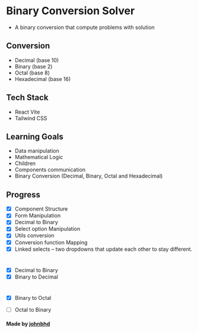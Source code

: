 # Binary Conversion Solver
- A binary conversion that compute problems with solution

## Conversion
- Decimal (base 10)
- Binary (base 2)
- Octal (base 8)
- Hexadecimal (base 16)


## Tech Stack
- React Vite
- Tailwind CSS


## Learning Goals 
- Data manipulation
- Mathematical Logic
- Children
- Components communication
- Binary Conversion (Decimal, Binary, Octal and Hexadecimal)

## Progress
- [x] Component Structure
- [x] Form Manipulation
- [x] Decimal to Binary
- [x] Select option Manipulation
- [x] Utils conversion
- [x] Conversion function Mapping
- [x] Linked selects – two dropdowns that update each other to stay different.
#
- [x] Decimal to Binary
- [x] Binary to Decimal
#
- [x] Binary to Octal
- [ ] Octal to Binary





#### Made by [johnbhd](https://github.com/johnbhd)